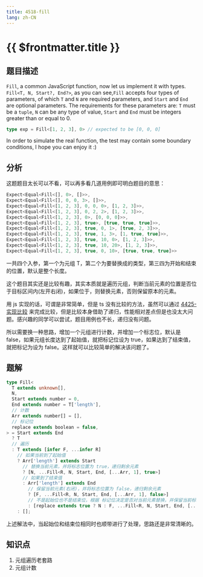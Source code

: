 ```yaml
---
title: 4518-fill
lang: zh-CN
---
```


# {{ $frontmatter.title }}

## 题目描述

`Fill`, a common JavaScript function, now let us implement it with types.
`Fill<T, N, Start?, End?>`, as you can see,`Fill` accepts four types of parameters, of which `T` and `N` are required parameters, and `Start` and `End` are optional parameters.
The requirements for these parameters are: `T` must be a `tuple`, `N` can be any type of value, `Start` and `End` must be integers greater than or equal to 0.

```ts
type exp = Fill<[1, 2, 3], 0> // expected to be [0, 0, 0]
```
In order to simulate the real function, the test may contain some boundary conditions, I hope you can enjoy it :)

## 分析

这题题目太长可以不看，可以再多看几道用例即可明白题目的意思：

```ts
Expect<Equal<Fill<[], 0>, []>>,
Expect<Equal<Fill<[], 0, 0, 3>, []>>,
Expect<Equal<Fill<[1, 2, 3], 0, 0, 0>, [1, 2, 3]>>,
Expect<Equal<Fill<[1, 2, 3], 0, 2, 2>, [1, 2, 3]>>,
Expect<Equal<Fill<[1, 2, 3], 0>, [0, 0, 0]>>,
Expect<Equal<Fill<[1, 2, 3], true>, [true, true, true]>>,
Expect<Equal<Fill<[1, 2, 3], true, 0, 1>, [true, 2, 3]>>,
Expect<Equal<Fill<[1, 2, 3], true, 1, 3>, [1, true, true]>>,
Expect<Equal<Fill<[1, 2, 3], true, 10, 0>, [1, 2, 3]>>,
Expect<Equal<Fill<[1, 2, 3], true, 10, 20>, [1, 2, 3]>>,
Expect<Equal<Fill<[1, 2, 3], true, 0, 10>, [true, true, true]>>
```

一共四个入参，第一个为元组 T，第二个为要替换成的类型，第三四为开始和结束的位置，默认是整个长度。

这个题目其实还是比较有趣，其实本质就是遍历元组，判断当前元素的位置是否位于目标区间内(左开右闭)，如果位于，则替换元素，否则保留原本的元素。

用 js 实现的话，可谓是非常简单，但是 ts 没有比较的方法，虽然可以通过 [4425-实现比较](/medium/4425-实现比较.md) 来完成比较，但是比较本身借助了递归，性能相对差点但是也没太大问题。感兴趣的同学可以尝试，题目用例也不长，递归没有问题。

所以需要换一种思路，增加一个元组进行计数，并增加一个标志位，默认是 false，如果元组长度达到了起始值，就把标记位设为 true，如果达到了结束值，就把标记为设为 false。这样就可以比较简单的解决该问题了。

## 题解

```ts
type Fill<
  T extends unknown[],
  N,
  Start extends number = 0,
  End extends number = T['length'],
  // 计数
  Arr extends number[] = [],
  // 标记位
  replace extends boolean = false,
> = Start extends End
  ? T
  // 遍历
  : T extends [infer F, ...infer R]
    // 如果当前到了起始值
    ? Arr['length'] extends Start
      // 替换当前元素，并将标志位置为 true，递归剩余元素
      ? [N, ...Fill<R, N, Start, End, [...Arr, 1], true>]
      // 如果到了结束值
      : Arr['length'] extends End
        // 保留当前元素(右闭)，并将标志位置为 false，递归剩余元素
        ? [F, ...Fill<R, N, Start, End, [...Arr, 1], false>]
        // 不是起始位也不是结束位，根据 标记位决定是否对当前元素替换，并保留当前标记位递归剩余元素
        : [replace extends true ? N : F, ...Fill<R, N, Start, End, [...Arr, 1], replace>]
    : [];
```

上述解法中，当起始位和结束位相同时也顺带进行了处理，思路还是非常清晰的。

## 知识点

1. 元组遍历老套路
2. 元组计数